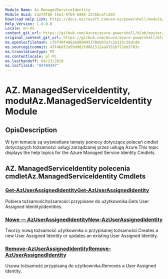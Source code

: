 ```yaml
---
Module Name: Az.ManagedServiceIdentity
Module Guid: 2a27df8b-15e3-4fb9-b885-22c6bcafc203
Download Help Link: https://docs.microsoft.com/en-us/powershell/module/az.managedserviceidentity
Help Version: 1.0.0.0
Locale: en-US
content_git_url: https://github.com/Azure/azure-powershell/blob/master/src/ManagedServiceIdentity/ManagedServiceIdentity/help/Az.ManagedServiceIdentity.md
original_content_git_url: https://github.com/Azure/azure-powershell/blob/master/src/ManagedServiceIdentity/ManagedServiceIdentity/help/Az.ManagedServiceIdentity.md
ms.openlocfilehash: c7bf49f486abd09495370eb67a7c2a135c36dcd0
ms.sourcegitcommit: 43f4bdf2a59dd82fd881512aa9761bf72eb5703c
ms.translationtype: MT
ms.contentlocale: pl-PL
ms.lasthandoff: 04/23/2019
ms.locfileid: "93704347"
---
```

# <span data-ttu-id="406b3-101">AZ. ManagedServiceIdentity, moduł</span><span class="sxs-lookup"><span data-stu-id="406b3-101">Az.ManagedServiceIdentity Module</span></span>
## <span data-ttu-id="406b3-102">Opis</span><span class="sxs-lookup"><span data-stu-id="406b3-102">Description</span></span>
<span data-ttu-id="406b3-103">W tym temacie są wyświetlane tematy pomocy dotyczące poleceń cmdlet dotyczących tożsamości usługi zarządzanej przez usługę Azure.</span><span class="sxs-lookup"><span data-stu-id="406b3-103">This topic displays the help topics for the Azure Managed Service Identity Cmdlets.</span></span>

## <span data-ttu-id="406b3-104">AZ. ManagedServiceIdentity polecenia cmdlet</span><span class="sxs-lookup"><span data-stu-id="406b3-104">Az.ManagedServiceIdentity Cmdlets</span></span>
### [<span data-ttu-id="406b3-105">Get-AzUserAssignedIdentity</span><span class="sxs-lookup"><span data-stu-id="406b3-105">Get-AzUserAssignedIdentity</span></span>](Get-AzUserAssignedIdentity.md)
<span data-ttu-id="406b3-106">Pobiera tożsamość/tożsamości przypisane do użytkownika.</span><span class="sxs-lookup"><span data-stu-id="406b3-106">Gets User Assigned Identity/identities.</span></span>

### [<span data-ttu-id="406b3-107">Nowe — AzUserAssignedIdentity</span><span class="sxs-lookup"><span data-stu-id="406b3-107">New-AzUserAssignedIdentity</span></span>](New-AzUserAssignedIdentity.md)
<span data-ttu-id="406b3-108">Tworzy nową tożsamość użytkownika o przypisanej tożsamości.</span><span class="sxs-lookup"><span data-stu-id="406b3-108">Creates a new User Assigned Identity or updates an existing User Assigned Identity.</span></span>

### [<span data-ttu-id="406b3-109">Remove-AzUserAssignedIdentity</span><span class="sxs-lookup"><span data-stu-id="406b3-109">Remove-AzUserAssignedIdentity</span></span>](Remove-AzUserAssignedIdentity.md)
<span data-ttu-id="406b3-110">Usuwa tożsamość przypisaną do użytkownika.</span><span class="sxs-lookup"><span data-stu-id="406b3-110">Removes a User Assigned Identity.</span></span>

